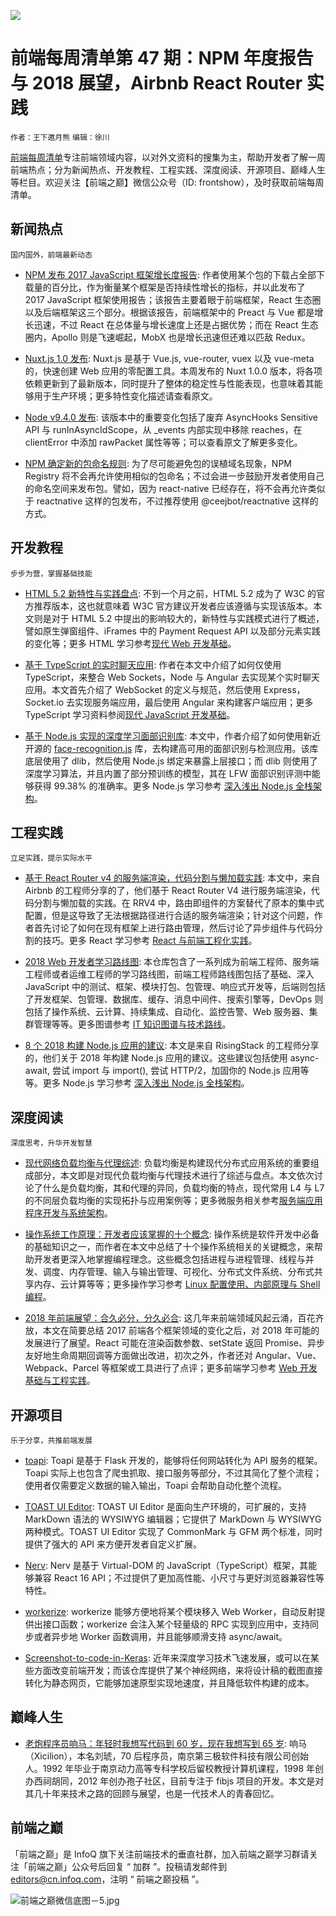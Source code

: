 ![](http://upload-images.jianshu.io/upload_images/1647496-d2946f9aac541857.jpg?imageMogr2/auto-orient/strip%7CimageView2/2/w/1240)

# 前端每周清单第 47 期：NPM 年度报告与 2018 展望，Airbnb React Router 实践

`作者：王下邀月熊` `编辑：徐川`

[前端每周清单](http://www.infoq.com/cn/FE-Weekly)专注前端领域内容，以对外文资料的搜集为主，帮助开发者了解一周前端热点；分为新闻热点、开发教程、工程实践、深度阅读、开源项目、巅峰人生等栏目。欢迎关注【前端之巅】微信公众号（ID: frontshow），及时获取前端每周清单。

## 新闻热点

`国内国外，前端最新动态`

* [NPM 发布 2017 JavaScript 框架增长度报告](https://parg.co/UVE): 作者使用某个包的下载占全部下载量的百分比，作为衡量某个框架是否持续性增长的指标，并以此发布了 2017 JavaScript 框架使用报告；该报告主要着眼于前端框架，React 生态圈以及后端框架这三个部分。根据该报告，前端框架中的 Preact 与 Vue 都是增长迅速，不过 React 在总体量与增长速度上还是占据优势；而在 React 生态圈内，Apollo 则是飞速崛起，MobX 也是增长迅速但还难以匹敌 Redux。

* [Nuxt.js 1.0 发布](https://parg.co/UtZ): Nuxt.js 是基于 Vue.js, vue-router, vuex 以及 vue-meta 的，快速创建 Web 应用的零配置工具。本周发布的 Nuxt 1.0.0 版本，将各项依赖更新到了最新版本，同时提升了整体的稳定性与性能表现，也意味着其能够用于生产环境；更多特性变化描述请查看原文。

- [Node v9.4.0 发布](https://parg.co/UV5): 该版本中的重要变化包括了废弃 AsyncHooks Sensitive API 与 runInAsyncIdScope，从 \_events 内部实现中移除 reaches，在 clientError 中添加 rawPacket 属性等等；可以查看原文了解更多变化。

- [NPM 确定新的包命名规则](https://parg.co/UVh): 为了尽可能避免包的误植域名现象，NPM Registry 将不会再允许使用相似的包命名；不过会进一步鼓励开发者使用自己的命名空间来发布包。譬如，因为 react-native 已经存在，将不会再允许类似于 reactnative 这样的包发布，不过推荐使用 @ceejbot/reactnative 这样的方式。

## 开发教程

`步步为营，掌握基础技能`

* [HTML 5.2 新特性与实践盘点](https://bitsofco.de/whats-new-in-html-5-2/): 不到一个月之前，HTML 5.2 成为了 W3C 的官方推荐版本，这也就意味着 W3C 官方建议开发者应该遵循与实现该版本。本文则是对于 HTML 5.2 中提出的影响较大的，新特性与实践模式进行了概述，譬如原生弹窗组件、iFrames 中的 Payment Request API 以及部分元素实践的变化等；更多 HTML 学习参考[现代 Web 开发基础](https://parg.co/UHU)。

- [基于 TypeScript 的实时聊天应用](https://parg.co/UVr): 作者在本文中介绍了如何仅使用 TypeScript，来整合 Web Sockets，Node 与 Angular 去实现某个实时聊天应用。本文首先介绍了 WebSocket 的定义与规范，然后使用 Express，Socket.io 去实现服务端应用，最后使用 Angular 来构建客户端应用；更多 TypeScript 学习资料参阅[现代 JavaScript 开发基础](https://parg.co/bxN)。

* [基于 Node.js 实现的深度学习面部识别库](https://parg.co/UVP): 本文中，作者介绍了如何使用新近开源的 [face-recognition.js](https://github.com/justadudewhohacks/face-recognition.js) 库，去构建高可用的面部识别与检测应用。该库底层使用了 dlib，然后使用 Node.js 绑定来暴露上层接口；而 dlib 则使用了深度学习算法，并且内置了部分预训练的模型，其在 LFW 面部识别评测中能够获得 99.38% 的准确率。更多 Node.js 学习参考 [深入浅出 Node.js 全栈架构](https://parg.co/b2s)。

## 工程实践

`立足实践，提示实际水平`

* [基于 React Router v4 的服务端渲染，代码分割与懒加载实践](https://parg.co/UVJ): 本文中，来自 Airbnb 的工程师分享的了，他们基于 React Router V4 进行服务端渲染，代码分割与懒加载的实践。在 RRV4 中，路由即组件的方案替代了原本的集中式配置，但是这导致了无法根据路径进行合适的服务端渲染；针对这个问题，作者首先讨论了如何在现有框架上进行路由管理，然后讨论了异步组件与代码分割的技巧。更多 React 学习参考 [React 与前端工程化实践](https://parg.co/U0I)。

* [2018 Web 开发者学习路线图](https://parg.co/Uti): 本仓库包含了一系列成为前端工程师、服务端工程师或者运维工程师的学习路线图，前端工程师路线图包括了基础、深入 JavaScript 中的测试、框架、模块打包、包管理、响应式开发等，后端则包括了开发框架、包管理、数据库、缓存、消息中间件、搜索引擎等，DevOps 则包括了操作系统、云计算、持续集成、自动化、监控告警、Web 服务器、集群管理等等。更多图谱参考 [IT 知识图谱与技术路线](https://parg.co/UHY)。

* [8 个 2018 构建 Node.js 应用的建议](https://parg.co/UV8): 本文是来自 RisingStack 的工程师分享的，他们关于 2018 年构建 Node.js 应用的建议。这些建议包括使用 async-await, 尝试 import 与 import(), 尝试 HTTP/2，加固你的 Node.js 应用等等。更多 Node.js 学习参考 [深入浅出 Node.js 全栈架构](https://parg.co/b2s)。

## 深度阅读

`深度思考，升华开发智慧`

* [现代网络负载均衡与代理综述](http://t.cn/RQAfr5x): 负载均衡是构建现代分布式应用系统的重要组成部分，本文即是对现代负载均衡与代理技术进行了综述与盘点。本文依次讨论了什么是负载均衡，其和代理的异同，负载均衡的特点，现代常用 L4 与 L7 的不同层负载均衡的实现拓扑与应用案例等；更多微服务相关参考[服务端应用程序开发与系统架构](https://parg.co/bvT)。

* [操作系统工作原理：开发者应该掌握的十个概念](https://parg.co/UVV): 操作系统是软件开发中必备的基础知识之一，而作者在本文中总结了十个操作系统相关的关键概念，来帮助开发者更深入地掌握编程理念。这些概念包括进程与进程管理、线程与并发、调度、内存管理、输入与输出管理、可视化、分布式文件系统、分布式共享内存、云计算等等；更多操作学习参考 [Linux 配置使用、内部原理与 Shell 编程](https://parg.co/UMI)。

- [2018 年前端展望：合久必分，分久必合](https://parg.co/UVk): 这几年来前端领域风起云涌，百花齐放，本文在简要总结 2017 前端各个框架领域的变化之后，对 2018 年可能的发展进行了展望。React 可能在渲染函数参数、setState 返回 Promise、异步友好地生命周期回调等方面做出改进，初次之外，作者还对 Angular、Vue、Webpack、Parcel 等框架或工具进行了点评；更多前端学习参考 [Web 开发基础与工程实践](https://parg.co/bMe)。

## 开源项目

`乐于分享，共推前端发展`

* [toapi](https://github.com/gaojiuli/toapi): Toapi 是基于 Flask 开发的，能够将任何网站转化为 API 服务的框架。Toapi 实际上也包含了爬虫抓取、接口服务等部分，不过其简化了整个流程；使用者仅需要定义数据的输入输出，Toapi 会帮助自动化整个流程。

- [TOAST UI Editor](https://parg.co/UVY): TOAST UI Editor 是面向生产环境的，可扩展的，支持 MarkDown 语法的 WYSIWYG 编辑器；它提供了 MarkDown 与 WYSIWYG 两种模式。TOAST UI Editor 实现了 CommonMark 与 GFM 两个标准，同时提供了强大的 API 来方便开发者自定义扩展。

- [Nerv](https://github.com/NervJS/nerv): Nerv 是基于 Virtual-DOM 的 JavaScript（TypeScript）框架，其能够兼容 React 16 API；不过提供了更加高性能、小尺寸与更好浏览器兼容性等特性。

- [workerize](https://github.com/developit/workerize): workerize 能够方便地将某个模块移入 Web Worker，自动反射提供出接口函数；workerize 会注入某个轻量级的 RPC 实现到应用中，支持同步或者异步地 Worker 函数调用，并且能够顺滑支持 async/await。

- [Screenshot-to-code-in-Keras](https://github.com/emilwallner/Screenshot-to-code-in-Keras): 近年来深度学习技术飞速发展，或可以在某些方面改变前端开发；而该仓库提供了某个神经网络，来将设计稿的截图直接转化为静态网页，它能够加速原型实现地速度，并且降低软件构建的成本。

## 巅峰人生

* [老炮程序员响马：年轻时我想写代码到 60 岁，现在我想写到 65 岁](https://mp.weixin.qq.com/s/nzZGByazWK0IuRkPMia5Ew): 响马（Xicilion），本名刘琥，70 后程序员，南京第三极软件科技有限公司创始人。1992 年毕业于南京动力高等专科学校后留校教授计算机课程，1998 年创办西祠胡同，2012 年创办孢子社区，目前专注于 fibjs 项目的开发。本文是对其几十年来技术之路的回顾与展望，也是一代技术人的青春回忆。

## 前端之巅

「前端之巅」是 InfoQ 旗下关注前端技术的垂直社群，加入前端之巅学习群请关注「前端之巅」公众号后回复 “ 加群 ”。投稿请发邮件到 editors@cn.infoq.com，注明 “ 前端之巅投稿 ”。

![前端之巅微信底图－5.jpg](http://upload-images.jianshu.io/upload_images/1647496-01712a993d2b23de.jpg?imageMogr2/auto-orient/strip%7CimageView2/2/w/1240)

